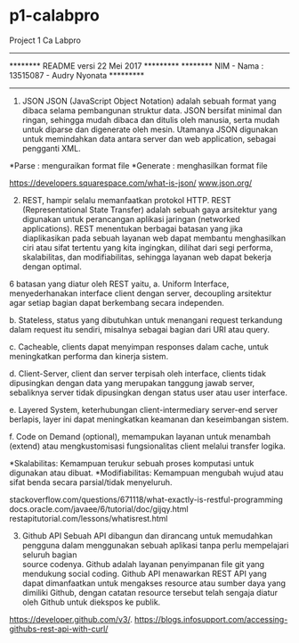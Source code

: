 # p1-calabpro
Project 1 Ca Labpro

************************************************************************
********               README versi 22 Mei 2017                *********
********        NIM - Nama : 13515087 - Audry Nyonata          *********
************************************************************************

1. JSON
JSON (JavaScript Object Notation) adalah sebuah format yang dibaca selama
pembangunan struktur data. JSON bersifat minimal dan ringan, sehingga 
mudah dibaca dan ditulis oleh manusia, serta mudah untuk diparse dan 
digenerate oleh mesin. Utamanya JSON digunakan untuk memindahkan data 
antara server dan web application, sebagai pengganti XML.

*Parse : menguraikan format file
*Generate : menghasilkan format file

https://developers.squarespace.com/what-is-json/
www.json.org/

2. REST, hampir selalu memanfaatkan protokol HTTP.
REST (Representational State Transfer) adalah sebuah gaya arsitektur 
yang digunakan untuk perancangan aplikasi jaringan (networked applications). 
REST menentukan berbagai batasan yang jika diaplikasikan
pada sebuah layanan web dapat membantu menghasilkan ciri atau sifat
tertentu yang kita ingingkan, dilihat dari segi performa, skalabilitas, 
dan modifiabilitas, sehingga layanan web dapat bekerja dengan optimal.

6 batasan yang diatur oleh REST yaitu,
a. Uniform Interface, menyederhanakan interface client dengan server,
   decoupling arsitektur agar setiap bagian dapat berkembang
   secara independen.
   
b. Stateless, status yang dibutuhkan untuk menangani request terkandung
   dalam request itu sendiri, misalnya sebagai bagian dari URI atau query.
   
c. Cacheable, clients dapat menyimpan responses dalam cache, untuk
   meningkatkan performa dan kinerja sistem.

d. Client-Server, client dan server terpisah oleh interface,
   clients tidak dipusingkan dengan data yang merupakan tanggung jawab 
   server, sebaliknya server tidak dipusingkan dengan status user atau 
   user interface.

e. Layered System, keterhubungan client-intermediary server-end server 
   berlapis, layer ini dapat meningkatkan keamanan dan keseimbangan sistem.

f. Code on Demand (optional), memampukan layanan untuk menambah (extend)
   atau mengkustomisasi fungsionalitas client melalui transfer logika.   

*Skalabilitas:
Kemampuan terukur sebuah proses komputasi untuk digunakan atau dibuat.
*Modifiabilitas: 
Kemampuan mengubah wujud atau sifat benda secara parsial/tidak menyeluruh.
 
stackoverflow.com/questions/671118/what-exactly-is-restful-programming
docs.oracle.com/javaee/6/tutorial/doc/gijqy.html
restapitutorial.com/lessons/whatisrest.html

3. Github API
Sebuah API dibangun dan dirancang untuk memudahkan pengguna dalam 
menggunakan sebuah aplikasi tanpa perlu mempelajari seluruh bagian  
source codenya. Github adalah layanan penyimpanan file git yang 
mendukung social coding. Github API menawarkan REST API yang dapat 
dimanfaatkan untuk mengakses resource atau sumber daya yang
dimiliki Github, dengan catatan resource tersebut telah sengaja diatur
oleh Github untuk diekspos ke publik.

https://developer.github.com/v3/.
https://blogs.infosupport.com/accessing-githubs-rest-api-with-curl/
